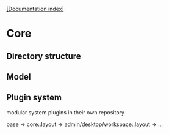 [[Documentation index]][1]

Core
====

Directory structure
-------------------

Model
-----

Plugin system
-------------

modular system
plugins in their own repository


base -> core::layout -> admin/desktop/workspace::layout -> ...

[1]: ../index.md
